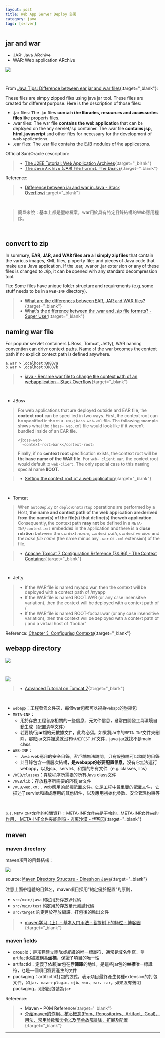 ```yaml
---
layout: post
title: Web App Server Deploy 部署
category: java
tags: [server]
---
```


## jar and war

- JAR: Java ARchive
- WAR: Web application ARchive

![](http://www.hauchenglee.com/assets/images/java/jar-war-ear.png)

<br>

From [Java Tips: Difference between ear jar and war files](https://www.java-tips.org/java-ee-tips-100042/17-enterprise-java-beans/1994-difference-between-ear-jar-and-war-files.html){:target="_blank"}:

These files are simply zipped files using java jar tool. These files are created for different purpose. 
Here is the description of those files:
- .jar files: The .jar files **contain the libraries, resources and accessories files** like property files.
- .war files: The war file **contains the web application** that can be deployed on the any servlet/jsp container.
The .war file **contains jsp, html, javascript** and other files for necessary for the development of web applications.
- .ear files: The .ear file contains the EJB modules of the applications.

Official Sun/Oracle description:
> - [The J2EE Tutorial: Web Application Archives](https://web.archive.org/web/20120626020019/http://java.sun.com/j2ee/tutorial/1_3-fcs/doc/WCC3.html){:target="_blank"}
> - [The Java Archive (JAR) File Format: The Basics](https://web.archive.org/web/20120626012843/http://java.sun.com/developer/Books/javaprogramming/JAR/basics){:target="_blank"}

Reference:
> - [Difference between jar and war in Java - Stack Overflow](https://stackoverflow.com/questions/5871053/difference-between-jar-and-war-in-java){:target="_blank"}

<br>

> 簡單來說：基本上都是壓縮檔案。war用於具有特定目錄結構的Web應用程序。

<br>

## convert to zip

In summary, **EAR, JAR, and WAR files are all simply zip files** that contain the various images, XML files,
property files and pieces of Java code that make up a Java application. If the .ear, .war or .jar extension or any of 
these files is changed to .zip, it can be opened with any standard decompression tool.

Tip: Some files have unique folder structure and requirements (e.g. some stuff needs to be in a `WEB-INF` directory).

> - [What are the differences between EAR, JAR and WAR files?](https://www.theserverside.com/feature/What-are-the-differences-between-EAR-JAR-and-WAR-files){:target="_blank"}
> - [What's the difference between the .war and .zip file formats? - Super User](https://superuser.com/questions/274229/whats-the-difference-between-the-war-and-zip-file-formats){:target="_blank"}

## naming war file

For popular servlet containers (JBoss, Tomcat, Jetty), WAR naming convention can drive context paths.
Name of the war becomes the context path if no explicit context path is defined anywhere.

```
a.war > localhost:8080/a
b.war > localhost:8080/b
```

> - [java - Rename war file to change the context path of an webapplication - Stack Overflow](https://stackoverflow.com/questions/33958635/rename-war-file-to-change-the-context-path-of-an-webapplication){:target="_blank"}

<br>

- JBoss

> For web applications that are deployed outside and EAR file, the **context root** can be specified in two ways. First, 
> the context root can be specified in the `WEB-INF/jboss-web.xml` file. The following example shows what the `jboss-
> web.xml` file would look like if it weren't bundled inside of an EAR file.
>
> ```
> <jboss-web>
>   <context-root>bank</context-root>
> ```
>
> Finally, if no **context root** specification exists, the context root will be **the base name of the WAR file**. For `web-
> client.war`, the context root would default to `web-client`. The only special case to this naming special name **ROOT**.

> - [Setting the context root of a web application](https://docs.jboss.org/jbossas/guides/webguide/r2/en/html/ch06.html){:target="_blank"}

<br>

- Tomcat

> When `autoDeploy` or `deployOnStartup` operations are performed by a Host, **the name and context path of the web application are derived from the name(s) of the file(s) 
> that define(s) the web application**. Consequently, the context path **may not** be defined in a `META-INF/context.xml` embedded in the application and there is a **close 
> relation** between the *context name*, *context path*, *context version* and the *base file name* (the name minus any `.war` or `.xml` extension) of the file.

> - [Apache Tomcat 7 Configuration Reference (7.0.96) - The Context Container](https://tomcat.apache.org/tomcat-7.0-doc/config/context.html#Naming){:target="_blank"}

<br>

- Jetty

> - If the WAR file is named myapp.war, then the context will be deployed with a context path of /myapp
> - If the WAR file is named ROOT.WAR (or any case insensitive variation), then the context will be deployed with a context path of /
> - If the WAR file is named ROOT-foobar.war (or any case insensitive variation), then the context will be deployed with a context path of / 
>   and a virtual host of "foobar"

Reference: [Chapter 5. Configuring Contexts](http://www.eclipse.org/jetty/documentation/current/configuring-contexts.html){:target="_blank"}

## webapp directory

![](http://www.hauchenglee.com/assets/images/java/webapp-intellij-directory.png)

<br>

![](http://www.hauchenglee.com/assets/images/java/webapp-directory-structure.png)

> - [Advanced Tutorial on Tomcat 7](https://www.ntu.edu.sg/home/ehchua/programming/howto/Tomcat_More.html){:target="_blank"}

<br>

- `webapp`：工程發佈文件夾，每個war包都可以視為`webapp`的壓縮包
- `META-INF`：
   - 用於存放工程自身相關的一些信息、元文件信息，通常由開發工具環境自動生成（配置清单文件）
   - 若要執行**jar**檔的元數據文件，此為必須。如果將jar中的`META-INF`文件夾刪除，那麼jar文件裡邊就沒有`MANIFEST.MF`文件，java-jar就找不到main class
- `WEB-INF`：
   - Java web應用的安全目錄，客戶端無法訪問，只有服務端可以訪問的目錄
   - 此目錄包含一個層次結構，**是webapp的必要配置信息**，沒有它無法運行webapp，以及jsp、servlet、和類的所有文件（e.g. classes, libs）
- `/WEB/classes`：存放程序所需要的所有Java class文件
- `/WEB/lib`：存放程序所需要的所有jar文件
- `/WEB/web.xml`：web應用的部署配置文件。它是工程中最重要的配置文件，它描述了servlet和組成應用的其他組件，以及應用初始化參數、安全管理約束等

<br>

p.s. `META-INF`文件的相關資料：[META-INF文件夹是干啥的，META-INF文件夹的作用， META-INF文件夹能删吗 - 逃离沙漠 - 博客园](https://www.cnblogs.com/demingblog/p/5653844.html){:target="_blank"}

## maven

### maven directory

maven項目的目錄結構：

![](http://www.hauchenglee.com/assets/images/java/maven-dirctory-structure.png)

source: [Maven Directory Structure - Dinesh on Java](https://www.dineshonjava.com/maven-directory-structure/){:target="_blank"}

注意上面帶粗體的目錄名，maven項目採用"約定優於配置"的原則，
- `src/main/java` 約定用於存放源代碼
- `src/main/test` 約定用於存放單元測試代碼
- `src/target` 約定用於存放編譯、打包後的輸出文件

> - [maven学习（上）- 基本入门用法 - 菩提树下的杨过 - 博客园](https://www.cnblogs.com/yjmyzz/p/3495762.html){:target="_blank"}

### maven fields

- groupId：是項目建立團隊或組織的唯一標識符，通常是域名倒寫，與artifactId被統稱為**坐標**，保證了項目的唯一性
- artifactId：定義了依賴jar包在**存儲庫**的地址，是這些jar包的**坐標**唯一標識符，也是一個項目將要產生的文件
- packaging：artifactId打包的方式，表示項目最終產生何種extension的打包文件，如`jar`、`maven-plugin`、`ejb`、`war`、`ear`、`rar`。如果沒有聲明packaging，則預設包裝為`jar`

Reference:
> - [Maven – POM Reference](http://maven.apache.org/pom.html#Maven_Coordinates){:target="_blank"}
> - [介绍maven的作用、核心概念(Pom、Repositories、Artifact、Goal)、用法、常用参数和命令以及简单故障排除、扩展及配置](https://www.trinea.cn/android/maven/){:target="_blank"}

---